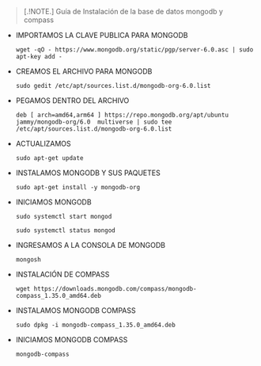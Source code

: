 > [.!NOTE.]
> Guía de Instalación de la base de datos mongodb y compass


* IMPORTAMOS LA CLAVE PUBLICA PARA MONGODB
    ```
    wget -qO - https://www.mongodb.org/static/pgp/server-6.0.asc | sudo apt-key add -
    ```

* CREAMOS EL ARCHIVO PARA MONGODB
    ```
    sudo gedit /etc/apt/sources.list.d/mongodb-org-6.0.list
    ```

* PEGAMOS DENTRO DEL ARCHIVO
    ``` 
    deb [ arch=amd64,arm64 ] https://repo.mongodb.org/apt/ubuntu jammy/mongodb-org/6.0  multiverse | sudo tee /etc/apt/sources.list.d/mongodb-org-6.0.list
    ```

* ACTUALIZAMOS
    ```
    sudo apt-get update
    ```

* INSTALAMOS MONGODB Y SUS PAQUETES
    ```
    sudo apt-get install -y mongodb-org
    ```

* INICIAMOS MONGODB
    ```
    sudo systemctl start mongod

    sudo systemctl status mongod
    ```

* INGRESAMOS A LA CONSOLA DE MONGODB
    ```
    mongosh
    ```

* INSTALACIÓN DE COMPASS
    ```
    wget https://downloads.mongodb.com/compass/mongodb-compass_1.35.0_amd64.deb
    ```

* INSTALAMOS MONGODB COMPASS
    ```
    sudo dpkg -i mongodb-compass_1.35.0_amd64.deb
    ```

* INICIAMOS MONGODB COMPASS
    ```
    mongodb-compass
    ```